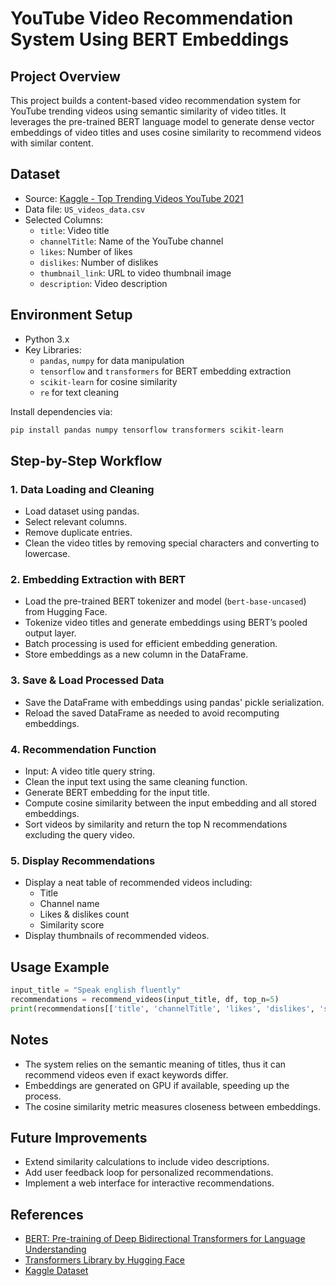 
# YouTube Video Recommendation System Using BERT Embeddings

## Project Overview
This project builds a content-based video recommendation system for YouTube trending videos using semantic similarity of video titles. It leverages the pre-trained BERT language model to generate dense vector embeddings of video titles and uses cosine similarity to recommend videos with similar content.

## Dataset
- Source: [Kaggle - Top Trending Videos YouTube 2021](https://www.kaggle.com/jyotmakadiya/top-trending-videos-youtube-2021)
- Data file: `US_videos_data.csv`
- Selected Columns:
  - `title`: Video title
  - `channelTitle`: Name of the YouTube channel
  - `likes`: Number of likes
  - `dislikes`: Number of dislikes
  - `thumbnail_link`: URL to video thumbnail image
  - `description`: Video description

## Environment Setup
- Python 3.x
- Key Libraries:
  - `pandas`, `numpy` for data manipulation
  - `tensorflow` and `transformers` for BERT embedding extraction
  - `scikit-learn` for cosine similarity
  - `re` for text cleaning

Install dependencies via:

```bash
pip install pandas numpy tensorflow transformers scikit-learn
```

## Step-by-Step Workflow

### 1. Data Loading and Cleaning
- Load dataset using pandas.
- Select relevant columns.
- Remove duplicate entries.
- Clean the video titles by removing special characters and converting to lowercase.

### 2. Embedding Extraction with BERT
- Load the pre-trained BERT tokenizer and model (`bert-base-uncased`) from Hugging Face.
- Tokenize video titles and generate embeddings using BERT’s pooled output layer.
- Batch processing is used for efficient embedding generation.
- Store embeddings as a new column in the DataFrame.

### 3. Save & Load Processed Data
- Save the DataFrame with embeddings using pandas' pickle serialization.
- Reload the saved DataFrame as needed to avoid recomputing embeddings.

### 4. Recommendation Function
- Input: A video title query string.
- Clean the input text using the same cleaning function.
- Generate BERT embedding for the input title.
- Compute cosine similarity between the input embedding and all stored embeddings.
- Sort videos by similarity and return the top N recommendations excluding the query video.

### 5. Display Recommendations
- Display a neat table of recommended videos including:
  - Title
  - Channel name
  - Likes & dislikes count
  - Similarity score
- Display thumbnails of recommended videos.

## Usage Example

```python
input_title = "Speak english fluently"
recommendations = recommend_videos(input_title, df, top_n=5)
print(recommendations[['title', 'channelTitle', 'likes', 'dislikes', 'similarity']])
```

## Notes

- The system relies on the semantic meaning of titles, thus it can recommend videos even if exact keywords differ.
- Embeddings are generated on GPU if available, speeding up the process.
- The cosine similarity metric measures closeness between embeddings.

## Future Improvements

- Extend similarity calculations to include video descriptions.
- Add user feedback loop for personalized recommendations.
- Implement a web interface for interactive recommendations.

## References

- [BERT: Pre-training of Deep Bidirectional Transformers for Language Understanding](https://arxiv.org/abs/1810.04805)
- [Transformers Library by Hugging Face](https://huggingface.co/transformers/)
- [Kaggle Dataset](https://www.kaggle.com/jyotmakadiya/top-trending-videos-youtube-2021)
